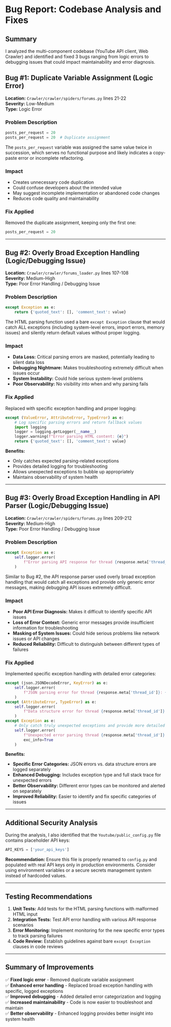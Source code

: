 # Bug Report: Codebase Analysis and Fixes

## Summary
I analyzed the multi-component codebase (YouTube API client, Web Crawler) and identified and fixed 3 bugs ranging from logic errors to debugging issues that could impact maintainability and error diagnosis.

## Bug #1: Duplicate Variable Assignment (Logic Error)

**Location:** `Crawler/crawler/spiders/forums.py` lines 21-22  
**Severity:** Low-Medium  
**Type:** Logic Error  

### Problem Description
```python
posts_per_request = 20
posts_per_request = 20  # Duplicate assignment
```

The `posts_per_request` variable was assigned the same value twice in succession, which serves no functional purpose and likely indicates a copy-paste error or incomplete refactoring.

### Impact
- Creates unnecessary code duplication
- Could confuse developers about the intended value
- May suggest incomplete implementation or abandoned code changes
- Reduces code quality and maintainability

### Fix Applied
Removed the duplicate assignment, keeping only the first one:
```python
posts_per_request = 20
```

---

## Bug #2: Overly Broad Exception Handling (Logic/Debugging Issue)

**Location:** `Crawler/crawler/forums_loader.py` lines 107-108  
**Severity:** Medium-High  
**Type:** Poor Error Handling / Debugging Issue  

### Problem Description
```python
except Exception as e:
    return {'quoted_text': [], 'comment_text': value}
```

The HTML parsing function used a bare `except Exception` clause that would catch ALL exceptions (including system-level errors, import errors, memory issues) and silently return default values without proper logging.

### Impact
- **Data Loss:** Critical parsing errors are masked, potentially leading to silent data loss
- **Debugging Nightmare:** Makes troubleshooting extremely difficult when issues occur
- **System Instability:** Could hide serious system-level problems
- **Poor Observability:** No visibility into when and why parsing fails

### Fix Applied
Replaced with specific exception handling and proper logging:
```python
except (ValueError, AttributeError, TypeError) as e:
    # Log specific parsing errors and return fallback values
    import logging
    logger = logging.getLogger(__name__)
    logger.warning(f"Error parsing HTML content: {e}")
    return {'quoted_text': [], 'comment_text': value}
```

**Benefits:**
- Only catches expected parsing-related exceptions
- Provides detailed logging for troubleshooting
- Allows unexpected exceptions to bubble up appropriately
- Maintains observability of system health

---

## Bug #3: Overly Broad Exception Handling in API Parser (Logic/Debugging Issue)

**Location:** `Crawler/crawler/spiders/forums.py` lines 209-212  
**Severity:** Medium-High  
**Type:** Poor Error Handling / Debugging Issue  

### Problem Description
```python
except Exception as e:
    self.logger.error(
        f"Error parsing API response for thread {response.meta['thread_id']}: {e}"
    )
```

Similar to Bug #2, the API response parser used overly broad exception handling that would catch all exceptions and provide only generic error messages, making debugging API issues extremely difficult.

### Impact
- **Poor API Error Diagnosis:** Makes it difficult to identify specific API issues
- **Loss of Error Context:** Generic error messages provide insufficient information for troubleshooting
- **Masking of System Issues:** Could hide serious problems like network issues or API changes
- **Reduced Reliability:** Difficult to distinguish between different types of failures

### Fix Applied
Implemented specific exception handling with detailed error categories:
```python
except (json.JSONDecodeError, KeyError) as e:
    self.logger.error(
        f"JSON parsing error for thread {response.meta['thread_id']}: {e}"
    )
except (AttributeError, TypeError) as e:
    self.logger.error(
        f"Data structure error for thread {response.meta['thread_id']}: {e}"
    )
except Exception as e:
    # Only catch truly unexpected exceptions and provide more detailed logging
    self.logger.error(
        f"Unexpected error parsing thread {response.meta['thread_id']}: {type(e).__name__}: {e}",
        exc_info=True
    )
```

**Benefits:**
- **Specific Error Categories:** JSON errors vs. data structure errors are logged separately
- **Enhanced Debugging:** Includes exception type and full stack trace for unexpected errors
- **Better Observability:** Different error types can be monitored and alerted on separately
- **Improved Reliability:** Easier to identify and fix specific categories of issues

---

## Additional Security Analysis

During the analysis, I also identified that the `Youtube/public_config.py` file contains placeholder API keys:
```python
API_KEYS = ['your_api_keys']
```

**Recommendation:** Ensure this file is properly renamed to `config.py` and populated with real API keys only in production environments. Consider using environment variables or a secure secrets management system instead of hardcoded values.

---

## Testing Recommendations

1. **Unit Tests:** Add tests for the HTML parsing functions with malformed HTML input
2. **Integration Tests:** Test API error handling with various API response scenarios
3. **Error Monitoring:** Implement monitoring for the new specific error types to track parsing failures
4. **Code Review:** Establish guidelines against bare `except Exception` clauses in code reviews

---

## Summary of Improvements

✅ **Fixed logic error** - Removed duplicate variable assignment  
✅ **Enhanced error handling** - Replaced broad exception handling with specific, logged exceptions  
✅ **Improved debugging** - Added detailed error categorization and logging  
✅ **Increased maintainability** - Code is now easier to troubleshoot and maintain  
✅ **Better observability** - Enhanced logging provides better insight into system health